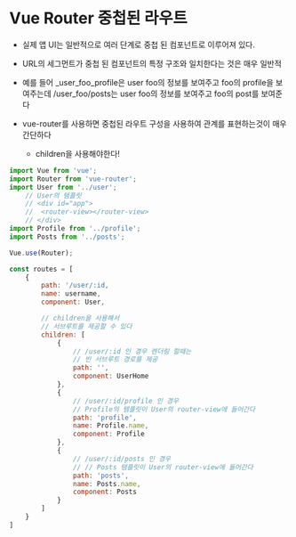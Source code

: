 # Vue Router 중첩된 라우트
* 실제 앱 UI는 일반적으로 여러 단계로 중첩 된 컴포넌트로 이루어져 있다.
* URL의 세그먼트가 중첩 된 컴포넌트의 특정 구조와 일치한다는 것은 매우 일반적
* 예를 들어 _user_foo_profile은 user foo의 정보를 보여주고 foo의 profile을 보여주는데 /user_foo/posts는 user foo의 정보를 보여주고 foo의 post를 보여준다
* vue-router를 사용하면 중첩된 라우트 구성을 사용하여 관계를 표현하는것이 매우 간단하다

	* children을 사용해야한다!
``` javascript
import Vue from 'vue';
import Router from 'vue-router';
import User from '../user';
	// User의 템플릿
	// <div id="app">
	// 	<router-view></router-view>
	// </div>
import Profile from '../profile';
import Posts from '../posts';

Vue.use(Router);

const routes = [
	{
		path: '/user/:id,
		name: username,
		component: User,

		// children을 사용해서
		// 서브루트를 제공할 수 있다
		children: [
			{
				// /user/:id 인 경우 렌더링 할때는
				// 빈 서브루트 경로를 제공
				path: '',
				component: UserHome
			},
			{
				// /user/:id/profile 인 경우
				// Profile의 템플릿이 User의 router-view에 들어간다
				path: 'profile',
				name: Profile.name,
				component: Profile
			},
			{
				// /user/:id/posts 인 경우
				// // Posts 템플릿이 User의 router-view에 들어간다
				path: 'posts',
				name: Posts.name,
				component: Posts
			}
		]
	}
]
```